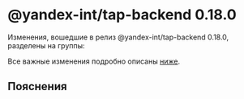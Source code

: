# @yandex-int/tap-backend 0.18.0

<!-- ЧЕЛОВЕЧЕСКОЕ ВСТУПЛЕНИЕ -->

Изменения, вошедшие в релиз @yandex-int/tap-backend 0.18.0, разделены на группы:

Все важные изменения подробно описаны [ниже](#Пояснения).

## Пояснения

